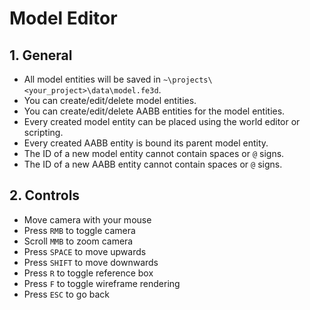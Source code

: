 # Model Editor

## 1. General

- All model entities will be saved in `~\projects\<your_project>\data\model.fe3d`.
- You can create/edit/delete model entities.
- You can create/edit/delete AABB entities for the model entities.
- Every created model entity can be placed using the world editor or scripting.
- Every created AABB entity is bound its parent model entity.
- The ID of a new model entity cannot contain spaces or `@` signs.
- The ID of a new AABB entity cannot contain spaces or `@` signs.

## 2. Controls

- Move camera with your mouse
- Press `RMB` to toggle camera
- Scroll `MMB` to zoom camera
- Press `SPACE` to move upwards
- Press `SHIFT` to move downwards
- Press `R` to toggle reference box
- Press `F` to toggle wireframe rendering
- Press `ESC` to go back
